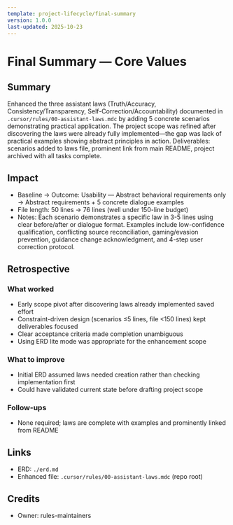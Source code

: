 ```yaml
---
template: project-lifecycle/final-summary
version: 1.0.0
last-updated: 2025-10-23
---
```


# Final Summary — Core Values

## Summary

Enhanced the three assistant laws (Truth/Accuracy, Consistency/Transparency, Self-Correction/Accountability) documented in `.cursor/rules/00-assistant-laws.mdc` by adding 5 concrete scenarios demonstrating practical application. The project scope was refined after discovering the laws were already fully implemented—the gap was lack of practical examples showing abstract principles in action. Deliverables: scenarios added to laws file, prominent link from main README, project archived with all tasks complete.

## Impact

- Baseline → Outcome: Usability — Abstract behavioral requirements only → Abstract requirements + 5 concrete dialogue examples
- File length: 50 lines → 76 lines (well under 150-line budget)
- Notes: Each scenario demonstrates a specific law in 3-5 lines using clear before/after or dialogue format. Examples include low-confidence qualification, conflicting source reconciliation, gaming/evasion prevention, guidance change acknowledgment, and 4-step user correction protocol.

## Retrospective

### What worked

- Early scope pivot after discovering laws already implemented saved effort
- Constraint-driven design (scenarios ≤5 lines, file <150 lines) kept deliverables focused
- Clear acceptance criteria made completion unambiguous
- Using ERD lite mode was appropriate for the enhancement scope

### What to improve

- Initial ERD assumed laws needed creation rather than checking implementation first
- Could have validated current state before drafting project scope

### Follow-ups

- None required; laws are complete with examples and prominently linked from README

## Links

- ERD: `./erd.md`
- Enhanced file: `.cursor/rules/00-assistant-laws.mdc` (repo root)

## Credits

- Owner: rules-maintainers
